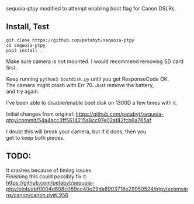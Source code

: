 sequoia-ptpy modified to attempt enabling boot flag for Canon DSLRs.  

## Install, Test
```
git clone https://github.com/petabyt/sequoia-ptpy
cd sequoia-ptpy
pip3 install .
```
Make sure camera is not mounted. I would recommend removing SD card
first.  

Keep running `python3 bootdisk.py` until you get ResponseCode OK.  
The camera might crash with Err 70. Just remove the battery,  
and try again.  

I've been able to disable/enable boot disk on 1300D a few times with it.  

Initial changes from original: https://github.com/petabyt/sequoia-ptpy/commit/54a4acc3ff5614215a8cc97e02af42fcb6a765af

I doubt this will break your camera, but if it does, then you  
get to keep both pieces.  

## TODO:
It crashes because of timing issues.  
Finishing this could possibly fix it:  
https://github.com/petabyt/sequoia-ptpy/blob/abf0004d608c069cc40e29da8903718e29950524/ptpy/extensions/canon/canon.py#L956
